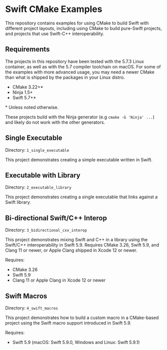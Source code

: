 # Swift CMake Examples

This repository contains examples for using CMake to build Swift with different
project layouts, including using CMake to build pure-Swift projects, and
projects that use Swift-C++ interoperability.

## Requirements

The projects in this repository have been tested with the 5.7.3 Linux container,
as well as with the 5.7 compiler toolchain on macOS. For some of the examples
with more advanced usage, you may need a newer CMake than what is shipped by
the packages in your Linux distro.

 - CMake 3.22+\*
 - Ninja 1.5+
 - Swift 5.7+\*

\* Unless noted otherwise.

These projects build with the Ninja generator (e.g `cmake -G 'Ninja' ...`) and
likely do not work with the other generators.

## Single Executable

Directory: `1_single_executable`

This project demonstrates creating a simple executable written in Swift.

## Executable with Library

Directory: `2_executable_library`

This project demonstrates creating a single executable that links against a
Swift library.

## Bi-directional Swift/C++ Interop

Directory: `3_bidirectional_cxx_interop`

This project demonstrates mixing Swift and C++ in a library using the Swift/C++
interoperability in Swift 5.9. Requires CMake 3.26, Swift 5.9, and Clang 11 or
newer, or Apple Clang shipped in Xcode 12 or newer.

Requires:

 - CMake 3.26
 - Swift 5.9
 - Clang 11 or Apple Clang in Xcode 12 or newer

## Swift Macros

Directory: `4_swift_macros`

This project demonstrates how to build a custom macro in a CMake-based project
using the Swift macro support introduced in Swift 5.9.

Requires:

 - Swift 5.9 (macOS: Swift 5.9.0, Windows and Linux: Swift 5.9.1)
